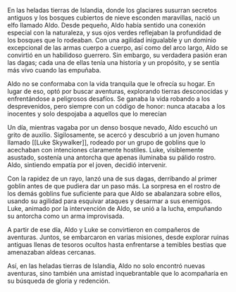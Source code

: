 En las heladas tierras de Islandia, donde los glaciares susurran secretos antiguos y los bosques cubiertos de nieve esconden maravillas, nació un elfo llamado Aldo. Desde pequeño, Aldo había sentido una conexión especial con la naturaleza, y sus ojos verdes reflejaban la profundidad de los bosques que lo rodeaban. Con una agilidad inigualable y un dominio excepcional de las armas cuerpo a cuerpo, así como del arco largo, Aldo se convirtió en un habilidoso guerrero. Sin embargo, su verdadera pasión eran las dagas; cada una de ellas tenía una historia y un propósito, y se sentía más vivo cuando las empuñaba.

Aldo no se conformaba con la vida tranquila que le ofrecía su hogar. En lugar de eso, optó por buscar aventuras, explorando tierras desconocidas y enfrentándose a peligrosos desafíos. Se ganaba la vida robando a los desprevenidos, pero siempre con un código de honor: nunca atacaba a los inocentes y solo despojaba a aquellos que lo merecían

Un día, mientras vagaba por un denso bosque nevado, Aldo escuchó un grito de auxilio. Sigilosamente, se acercó y descubrió a un joven humano llamado [[Luke Skywalker]], rodeado por un grupo de goblins que lo acechaban con intenciones claramente hostiles. Luke, visiblemente asustado, sostenía una antorcha que apenas iluminaba su pálido rostro. Aldo, sintiendo empatía por el joven, decidió intervenir.

Con la rapidez de un rayo, lanzó una de sus dagas, derribando al primer goblin antes de que pudiera dar un paso más. La sorpresa en el rostro de los demás goblins fue suficiente para que Aldo se abalanzara sobre ellos, usando su agilidad para esquivar ataques y desarmar a sus enemigos. Luke, animado por la intervención de Aldo, se unió a la lucha, empuñando su antorcha como un arma improvisada.

A partir de ese día, Aldo y Luke se convirtieron en compañeros de aventuras. Juntos, se embarcaron en varias misiones, desde explorar ruinas antiguas llenas de tesoros ocultos hasta enfrentarse a temibles bestias que amenazaban aldeas cercanas. 

Así, en las heladas tierras de Islandia, Aldo no solo encontró nuevas aventuras, sino también una amistad inquebrantable que lo acompañaría en su búsqueda de gloria y redención.